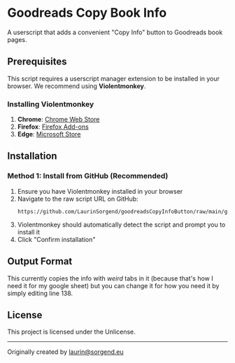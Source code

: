 # Goodreads Copy Book Info

A userscript that adds a convenient "Copy Info" button to Goodreads book pages.

## Prerequisites

This script requires a userscript manager extension to be installed in your browser. We recommend using **Violentmonkey**.

### Installing Violentmonkey

1. **Chrome**: [Chrome Web Store](https://chrome.google.com/webstore/detail/violentmonkey/jinjaccalgkegednnccohejagnlnfdag)
2. **Firefox**: [Firefox Add-ons](https://addons.mozilla.org/en-US/firefox/addon/violentmonkey/)
3. **Edge**: [Microsoft Store](https://microsoftedge.microsoft.com/addons/detail/violentmonkey/eeagobfjdenkkddmbclomhiblgggliao)

## Installation

### Method 1: Install from GitHub (Recommended)

1. Ensure you have Violentmonkey installed in your browser
2. Navigate to the raw script URL on GitHub:
   ```
   https://github.com/LaurinSorgend/goodreadsCopyInfoButton/raw/main/get_book_info.js
   ```
3. Violentmonkey should automatically detect the script and prompt you to install it
4. Click "Confirm installation"



## Output Format

This currently copies the info with *weird* tabs in it (because that's how I need it for my google sheet) but you can change it for how you need it by simply editing line 138. 


## License

This project is licensed under the Unlicense.

---

Originally created by laurin@sorgend.eu
